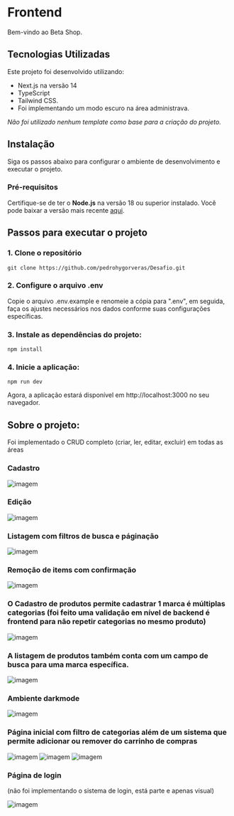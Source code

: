 # Frontend

Bem-vindo ao Beta Shop.

## Tecnologias Utilizadas

Este projeto foi desenvolvido utilizando:

- Next.js na versão 14
- TypeScript
- Tailwind CSS.
- Foi implementando um modo escuro na área administrava.

_Não foi utilizado nenhum template como base para a criação do projeto._

## Instalação

Siga os passos abaixo para configurar o ambiente de desenvolvimento e executar o projeto.

### Pré-requisitos

Certifique-se de ter o **Node.js** na versão 18 ou superior instalado. Você pode baixar a versão mais recente [aqui](https://nodejs.org/en).

## Passos para executar o projeto

### 1. Clone o repositório

```
git clone https://github.com/pedrohygorveras/Desafio.git
```

### 2. Configure o arquivo .env

Copie o arquivo .env.example e renomeie a cópia para ".env", em seguida, faça os ajustes necessários nos dados conforme suas configurações específicas.

### 3. Instale as dependências do projeto:

```
npm install
```

### 4. Inicie a aplicação:

```
npm run dev
```

Agora, a aplicação estará disponível em http://localhost:3000 no seu navegador.

## Sobre o projeto:

Foi implementado o CRUD completo (criar, ler, editar, excluir) em todas as áreas

### Cadastro

![imagem](./doc/images/create.png)

### Edição

![imagem](./doc/images/edit.png)

### Listagem com filtros de busca e páginação

![imagem](./doc/images/list.png)

### Remoção de items com confirmação

![imagem](./doc/images/delete.png)

### O Cadastro de produtos permite cadastrar 1 marca é múltiplas categorias (foi feito uma validação em nível de backend é frontend para não repetir categorias no mesmo produto)

![imagem](./doc/images/product-create.png)

### A listagem de produtos também conta com um campo de busca para uma marca específica.

![imagem](./doc/images/product-list.png)

### Ambiente darkmode

![imagem](./doc/images/darkmode.png)

### Página inicial com filtro de categorias além de um sistema que permite adicionar ou remover do carrinho de compras

![imagem](./doc/images/home-1.png)
![imagem](./doc/images/home-2.png)
![imagem](./doc/images/card.png)

### Página de login

(não foi implementando o sistema de login, está parte e apenas visual)

![imagem](./doc/images/login.png)
